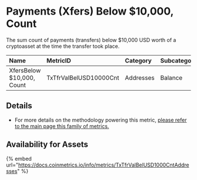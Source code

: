 # Payments \(Xfers\) Below $10,000, Count

The sum count of payments \(transfers\) below $10,000 USD worth of a cryptoasset at the time the transfer took place. 

| Name | MetricID | Category | Subcategory | Type | Unit | Interval |
| :--- | :--- | :--- | :--- | :--- | :--- | :--- |
| XfersBelow $10,000, Count | TxTfrValBelUSD10000Cnt | Addresses | Balance | Sum | Addresses | 1 day |

## Details

* For more details on the methodology powering this metric, [please refer to the main page this family of metrics. ](./)

## Availability for Assets

{% embed url="https://docs.coinmetrics.io/info/metrics/TxTfrValBelUSD1000CntAddresses" %}










